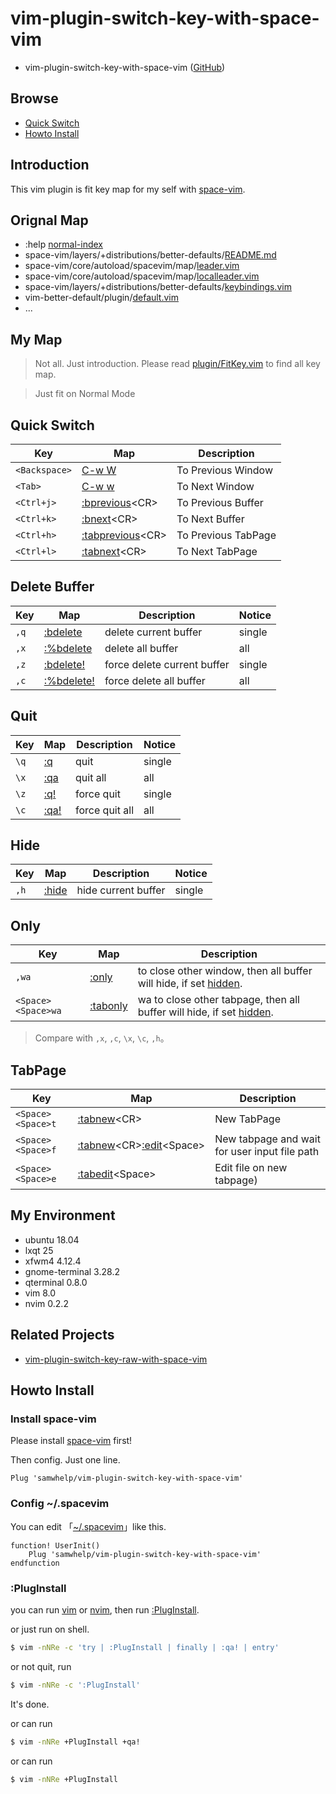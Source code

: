 # vim-plugin-switch-key-with-space-vim

* vim-plugin-switch-key-with-space-vim ([GitHub](https://github.com/samwhelp/vim-plugin-switch-key-with-space-vim))


## Browse

* [Quick Switch](#quick-switch)
* [Howto Install](#howto-install)


## Introduction

This vim plugin is fit key map for my self with [space-vim](https://github.com/liuchengxu/space-vim).


## Orignal Map

* :help [normal-index](https://vimhelp.org/index.txt.html#normal-index)
* space-vim/layers/+distributions/better-defaults/[README.md](https://github.com/liuchengxu/space-vim/blob/master/layers/%2Bdistributions/better-defaults/README.md)
* space-vim/core/autoload/spacevim/map/[leader.vim](https://github.com/liuchengxu/space-vim/blob/master/core/autoload/spacevim/map/leader.vim)
*  space-vim/core/autoload/spacevim/map/[localleader.vim](https://github.com/liuchengxu/space-vim/blob/master/core/autoload/spacevim/map/localleader.vim)
* space-vim/layers/+distributions/better-defaults/[keybindings.vim](https://github.com/liuchengxu/space-vim/blob/master/layers/%2Bdistributions/better-defaults/keybindings.vim)
* vim-better-default/plugin/[default.vim](https://github.com/liuchengxu/vim-better-default/blob/master/plugin/default.vim)
* ...


## My Map

> Not all. Just introduction. Please read [plugin/FitKey.vim](plugin/FitKey.vim) to find all key map.

> Just fit on Normal Mode

## Quick Switch

| Key | Map | Description |
| --- | --- | --- |
| `<Backspace>` | [C-w W](https://vimhelp.org/windows.txt.html#CTRL-W_W) | To Previous Window |
| `<Tab>` | [C-w w](https://vimhelp.org/windows.txt.html#CTRL-W_w) | To Next Window |
| `<Ctrl+j>` | [:bprevious](https://vimhelp.org/windows.txt.html#:bprevious)&lt;CR&gt; |  To Previous Buffer |
| `<Ctrl+k>` | [:bnext](https://vimhelp.org/windows.txt.html#:bnext)&lt;CR&gt; | To Next Buffer |
| `<Ctrl+h>` | [:tabprevious](https://vimhelp.org/tabpage.txt.html#:tabprevious)&lt;CR&gt; | To Previous TabPage |
| `<Ctrl+l>` | [:tabnext](https://vimhelp.org/tabpage.txt.html#:tabnext)&lt;CR&gt; | To Next TabPage |


## Delete Buffer

| Key | Map | Description | Notice |
| --- | --- | --- | --- |
| `,q` | [:bdelete](https://vimhelp.org/windows.txt.html#:bdelete) | delete current buffer | single |
| `,x` | [:%bdelete](https://vimhelp.org/windows.txt.html#:bdelete) | delete all buffer | all |
| `,z` | [:bdelete!](https://vimhelp.org/windows.txt.html#:bdelete) | force delete current buffer | single |
| `,c` | [:%bdelete!](https://vimhelp.org/windows.txt.html#:bdelete) | force delete all buffer | all |


## Quit

| Key | Map | Description | Notice |
| --- | --- | --- | --- |
| `\q` | [:q](https://vimhelp.org/editing.txt.html#:q) | quit | single |
| `\x` | [:qa](https://vimhelp.org/editing.txt.html#:qa) | quit all | all |
| `\z` | [:q!](https://vimhelp.org/editing.txt.html#:q) | force quit | single |
| `\c` | [:qa!](https://vimhelp.org/editing.txt.html#:qa) | force quit all | all |


## Hide

| Key | Map | Description | Notice |
| --- | --- | --- | --- |
| `,h` | [:hide](https://vimhelp.org/windows.txt.html#:hide) | hide current buffer | single |


## Only

| Key | Map | Description |
| --- | --- | --- |
| `,wa` | [:only](https://vimhelp.org/windows.txt.html#:only) | to close other window, then all buffer will hide, if set [hidden](https://vimhelp.org/options.txt.html#'hidden'). |
| `<Space><Space>wa` | [:tabonly](https://vimhelp.org/tabpage.txt.html#:tabonly) | wa to close other tabpage, then all buffer will hide, if set [hidden](https://vimhelp.org/options.txt.html#'hidden'). |

> Compare with `,x`, `,c`, `\x`, `\c`, `,h`。


## TabPage

| Key | Map | Description |
| --- | --- | --- |
| `<Space><Space>t` | [:tabnew](https://vimhelp.org/tabpage.txt.html#:tabnew)&lt;CR&gt; | New TabPage |
| `<Space><Space>f` | [:tabnew](https://vimhelp.org/tabpage.txt.html#:tabnew)&lt;CR&gt;[:edit](https://vimhelp.org/editing.txt.html#:edit)&lt;Space&gt; | New tabpage and wait for user input file path |
| `<Space><Space>e` | [:tabedit](https://vimhelp.org/tabpage.txt.html#:tabedit)&lt;Space&gt; | Edit file on new tabpage) |


## My Environment

* ubuntu 18.04
* lxqt 25
* xfwm4 4.12.4
* gnome-terminal 3.28.2
* qterminal 0.8.0
* vim 8.0
* nvim 0.2.2


## Related Projects

* [vim-plugin-switch-key-raw-with-space-vim](https://github.com/samwhelp/vim-plugin-switch-key-raw-with-space-vim)


## Howto Install

### Install space-vim

Please install [space-vim](https://github.com/liuchengxu/space-vim) first!

Then config. Just one line.

``` vim
Plug 'samwhelp/vim-plugin-switch-key-with-space-vim'
```

### Config ~/.spacevim

You can edit 「[~/.spacevim](https://github.com/liuchengxu/space-vim/blob/master/init.spacevim#L30)」like this.

``` vim
function! UserInit()
	Plug 'samwhelp/vim-plugin-switch-key-with-space-vim'
endfunction
```

### :PlugInstall

you can run [vim](http://manpages.ubuntu.com/manpages/bionic/en/man1/vim.1.html) or [nvim](http://manpages.ubuntu.com/manpages/bionic/en/man1/nvim.1.html), then run [:PlugInstall](https://github.com/junegunn/vim-plug#commands).

or just run on shell.

``` sh
$ vim -nNRe -c 'try | :PlugInstall | finally | :qa! | entry'
```

or not quit, run

``` sh
$ vim -nNRe -c ':PlugInstall'
```

It's done.

or can run

``` sh
$ vim -nNRe +PlugInstall +qa!
```

or can run

``` sh
$ vim -nNRe +PlugInstall
```
